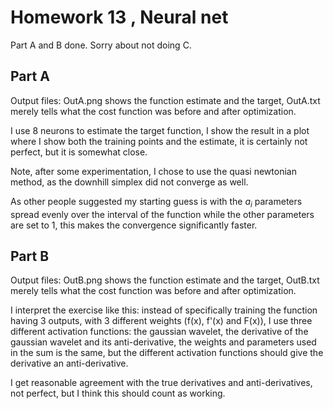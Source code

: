 Homework 13 , Neural net
=========
Part A and B done. Sorry about not doing C.

Part A
-------
Output files: OutA.png shows the function estimate and the target, OutA.txt merely tells what the cost function was before and after optimization.

I use 8 neurons to estimate the target function, I show the result in a plot where I show both the training points and the estimate, it is certainly not perfect, but it is somewhat close.

Note, after some experimentation, I chose to use the quasi newtonian method, as the downhill simplex did not converge as well.

As other people suggested my starting guess is with the $a_i$ parameters spread evenly over the interval of the function while the other parameters are set to 1, this makes the convergence significantly faster.


Part B
-------
Output files: OutB.png shows the function estimate and the target, OutB.txt merely tells what the cost function was before and after optimization.

I interpret the exercise like this: instead of specifically training the function having 3 outputs, with 3 different weights (f(x), f'(x) and F(x)), I use three different activation functions: the gaussian wavelet, the derivative of the gaussian wavelet and its anti-derivative, the weights and parameters used in the sum is the same, but the different activation functions should give the derivative an anti-derivative.

I get reasonable agreement with the true derivatives and anti-derivatives, not perfect, but I think this should count as working.
